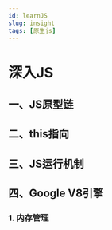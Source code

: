 ```yaml
---
id: learnJS
slug: insight
tags: [原生js]
---
```


# 深入JS
## 一、JS原型链
## 二、this指向
## 三、JS运行机制
## 四、Google V8引擎
### 1. 内存管理